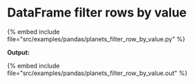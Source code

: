 # DataFrame filter rows by value

{% embed include file="src/examples/pandas/planets_filter_row_by_value.py" %}

**Output:**

{% embed include file="src/examples/pandas/planets_filter_row_by_value.out" %}


